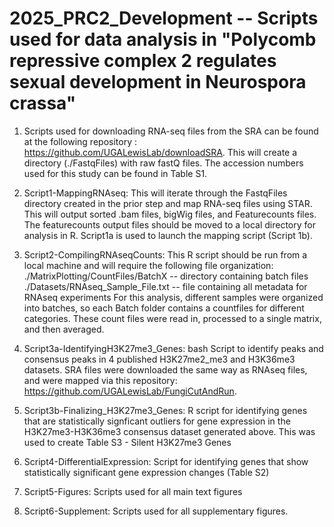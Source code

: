 # 2025_PRC2_Development -- Scripts used for data analysis in "Polycomb repressive complex 2 regulates sexual development in Neurospora crassa"

1. Scripts used for downloading RNA-seq files from the SRA can be found at the following repository : https://github.com/UGALewisLab/downloadSRA. This will create a directory (./FastqFiles) with raw fastQ files. The accession numbers used for this study can be found in Table S1. 
   
3. Script1-MappingRNAseq: This will iterate through the FastqFiles directory created in the prior step and map RNA-seq files using STAR. This will output sorted .bam files, bigWig files, and Featurecounts files. The featurecounts output files should be moved to a local directory for analysis in R. Script1a is used to launch the mapping script (Script 1b).
   
4. Script2-CompilingRNAseqCounts: This R script should be run from a local machine and will require the following file organization:
      ./MatrixPlotting/CountFiles/BatchX -- directory containing batch files
      ./Datasets/RNAseq_Sample_File.txt -- file containing all metadata for RNAseq experiments
       For this analysis, different samples were organized into batches, so each Batch folder contains a countfiles for different categories. These count files were read in, processed to a single matrix, and then averaged.
  
5. Script3a-IdentifyingH3K27me3_Genes: bash Script to identify peaks and consensus peaks in 4 published H3K27me2_me3 and H3K36me3 datasets. SRA files were downloaded the same way as RNAseq files, and were mapped via this repository: https://github.com/UGALewisLab/FungiCutAndRun.
   
7. Script3b-Finalizing_H3K27me3_Genes: R script for identifying genes that are statistically signficant outliers for gene expression in the H3K27me3-H3K36me3 consensus dataset generated above. This was used to create Table S3 - Silent H3K27me3 Genes

8. Script4-DifferentialExpression: Script for identifying genes that show statistically significant gene expression changes (Table S2)

9. Script5-Figures: Scripts used for all main text figures

10. Script6-Supplement: Scripts used for all supplementary figures.
